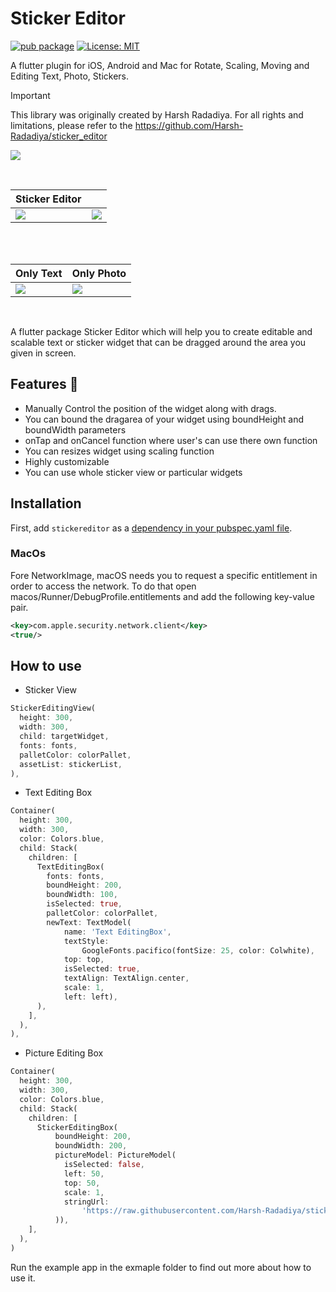 # Sticker Editor
[![pub package](https://img.shields.io/pub/v/sticker_editor_plus.svg)](https://pub.dev/packages/sticker_editor_plus)
[![License: MIT](https://img.shields.io/badge/License-MIT-green.svg)](https://opensource.org/licenses/MIT)


A flutter plugin for iOS, Android and Mac for Rotate, Scaling, Moving and Editing Text, Photo, Stickers.

> [!IMPORTANT]  
> This library was originally created by Harsh Radadiya. For all rights and limitations, please refer to the https://github.com/Harsh-Radadiya/sticker_editor

![](https://github.com/Harsh-Radadiya/sticker_editor/raw/master/assets/readme/demo.gif)

<br>

| Sticker Editor                                                                                     |                                                                                                       |
| -------------------------------------------------------------------------------------------------- | ----------------------------------------------------------------------------------------------------- |
| ![](https://github.com/Harsh-Radadiya/sticker_editor/raw/master/assets/readme/text_editor_box.png) | ![](https://github.com/Harsh-Radadiya/sticker_editor/raw/master/assets/readme/sticker_editor_box.png) |

<br>

<br>

| Only Text                                                                                    | Only Photo                                                                                      |
| -------------------------------------------------------------------------------------------- | ----------------------------------------------------------------------------------------------- |
| ![](https://github.com/Harsh-Radadiya/sticker_editor/raw/master/assets/readme/only_text.png) | ![](https://github.com/Harsh-Radadiya/sticker_editor/raw/master/assets/readme/only_picture.png) |

<br>
 

A flutter package Sticker Editor which will help you to create editable and scalable text or sticker widget that can be dragged around the area you given in screen.

## Features 💚

- Manually Control the position of the widget along with drags.
- You can bound the dragarea of your widget using boundHeight and boundWidth parameters
- onTap and onCancel function where user's can use there own function
- You can resizes widget using scaling function
- Highly customizable
- You can use whole sticker view or particular widgets
## Installation

First, add `stickereditor` as a [dependency in your pubspec.yaml file](https://flutter.dev/using-packages/).

### MacOs
Fore NetworkImage, macOS needs you to request a specific entitlement in order to access the network. To do that open macos/Runner/DebugProfile.entitlements and add the following key-value pair.
```xml
<key>com.apple.security.network.client</key>
<true/>
```
## How to use
- Sticker View 
```Dart
StickerEditingView(
  height: 300,
  width: 300,
  child: targetWidget,
  fonts: fonts,
  palletColor: colorPallet,
  assetList: stickerList,
),
```

- Text Editing Box
```Dart
Container(
  height: 300,
  width: 300,
  color: Colors.blue,
  child: Stack(
    children: [
      TextEditingBox(
        fonts: fonts,
        boundHeight: 200,
        boundWidth: 100,
        isSelected: true,
        palletColor: colorPallet,
        newText: TextModel(
            name: 'Text EditingBox',
            textStyle:
                GoogleFonts.pacifico(fontSize: 25, color: Colwhite),
            top: top,
            isSelected: true,
            textAlign: TextAlign.center,
            scale: 1,
            left: left),
      ),
    ],
  ),
),
```
- Picture Editing Box
```Dart
Container(
  height: 300,
  width: 300,
  color: Colors.blue,
  child: Stack(
    children: [
      StickerEditingBox(
          boundHeight: 200,
          boundWidth: 200,
          pictureModel: PictureModel(
            isSelected: false,
            left: 50,
            top: 50,
            scale: 1,
            stringUrl:
                'https://raw.githubusercontent.com/Harsh-Radadiya/sticker_editor/master/example/assets/t-shirt.jpeg',
          )),
    ],
  ),
)
```

Run the example app in the exmaple folder to find out more about how to use it.

